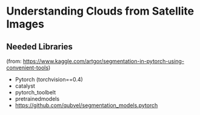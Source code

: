 # Understanding Clouds from Satellite Images

## Needed Libraries
(from: https://www.kaggle.com/artgor/segmentation-in-pytorch-using-convenient-tools)
* Pytorch (torchvision==0.4)
* catalyst
* pytorch_toolbelt
* pretrainedmodels
* https://github.com/qubvel/segmentation_models.pytorch
